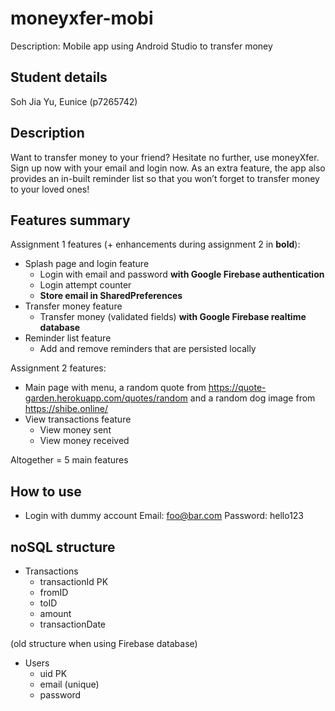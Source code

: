 # moneyxfer-mobi
Description: Mobile app using Android Studio to transfer money

## Student details
Soh Jia Yu, Eunice (p7265742)

## Description
Want to transfer money to your friend? Hesitate no further, use moneyXfer. Sign up now with your email and login now. As an extra feature, the app also provides an in-built reminder list so that you won’t forget to transfer money to your loved ones!

## Features summary

Assignment 1 features (+ enhancements during assignment 2 in **bold**):
- Splash page and login feature
  - Login with email and password **with Google Firebase authentication**
  - Login attempt counter
  - **Store email in SharedPreferences**
- Transfer money feature
  - Transfer money (validated fields) **with Google Firebase realtime database**
- Reminder list feature
  - Add and remove reminders that are persisted locally

Assignment 2 features:
- Main page with menu, a random quote from https://quote-garden.herokuapp.com/quotes/random and a random dog image from https://shibe.online/
- View transactions feature
  - View money sent
  - View money received

Altogether = 5 main features

## How to use

- Login with dummy account
    Email: foo@bar.com
    Password: hello123

## noSQL structure
- Transactions
  - transactionId PK
  - fromID
  - toID
  - amount
  - transactionDate

(old structure when using Firebase database)
- Users
  - uid PK
  - email (unique)
  - password